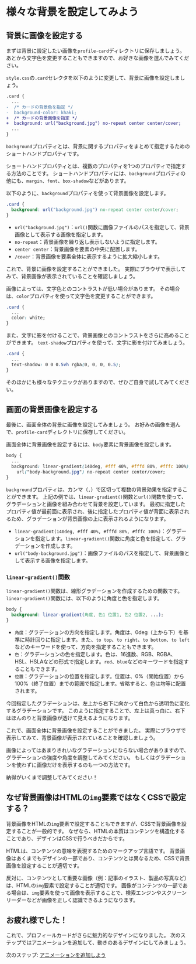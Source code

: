 # 様々な背景を設定してみよう

## 背景に画像を設定する
まずは背景に設定したい画像を`profile-card`ディレクトリに保存しましょう。
あとから文字色を変更することもできますので、お好きな画像を選んでみてください。

`style.css`の`.card`セレクタを以下のように変更して、背景に画像を設定しましょう。

```diff
.card {
  ...
-  /* カードの背景色を指定 */
-  background-color: khaki;
+  /* カードの背景画像を指定 */
+  background: url("background.jpg") no-repeat center center/cover;
  ...
}
```

`background`プロパティとは、背景に関するプロパティをまとめて指定するためのショートハンドプロパティです。

ショートハンドプロパティとは、複数のプロパティを1つのプロパティで指定する方法のことです。
ショートハンドプロパティには、`background`プロパティの他にも、`margin`、`font`、`box-shadow`などがあります。

以下のように、`background`プロパティを使って背景画像を設定します。

```css
.card {
  background: url("background.jpg") no-repeat center center/cover;
}
```

- `url("background.jpg")`：`url()`関数に画像ファイルのパスを指定して、背景画像として表示する画像を指定します。
- `no-repeat`：背景画像を繰り返し表示しないように指定します。
- `center center`：背景画像を要素の中央に配置します。
- `/cover`：背景画像を要素全体に表示するように拡大縮小します。

これで、背景に画像を設定することができました。
実際にブラウザで表示してみて、背景画像が表示されていることを確認しましょう。

画像によっては、文字色とのコントラストが低い場合があります。
その場合は、`color`プロパティを使って文字色を変更することができます。

```css
.card {
  ...
  color: white;
}
```

また、文字に影を付けることで、背景画像とのコントラストをさらに高めることができます。
`text-shadow`プロパティを使って、文字に影を付けてみましょう。

```css
.card {
  ...
  text-shadow: 0 0 0.5vh rgba(0, 0, 0, 0.5);
}
```

そのほかにも様々なテクニックがありますので、ぜひご自身で試してみてください。

## 画面の背景画像を設定する
最後に、画面全体の背景に画像を設定してみましょう。
お好みの画像を選んで、`profile-card`ディレクトリに保存してください。

画面全体に背景画像を設定するには、`body`要素に背景画像を設定します。

```css
body {
  ...
  background: linear-gradient(140deg, #fff 40%, #fffd 80%, #fffc 100%),
    url("body-background.jpg") no-repeat center center/cover;
}
```

`background`プロパティは、カンマ（`,`）で区切って複数の背景効果を指定することができます。
上記の例では、`linear-gradient()`関数と`url()`関数を使って、グラデーションと画像を組み合わせて背景を設定しています。
最初に指定したプロパティ値が最前面に表示され、後に指定したプロパティ値が背面に表示されるため、グラデーションが背景画像の上に表示されるようになります。

- `linear-gradient(140deg, #fff 40%, #fffd 80%, #fffc 100%)`：グラデーションを指定します。`linear-gradient()`関数に角度と色を指定して、グラデーションを作成します。
- `url("body-background.jpg")`：画像ファイルのパスを指定して、背景画像として表示する画像を指定します。

### `linear-gradient()`関数
`linear-gradient()`関数は、線形グラデーションを作成するための関数です。
`linear-gradient()`関数には、以下のように角度と色を指定します。

```css
body {
  background: linear-gradient(角度, 色1 位置1, 色2 位置2, ...);
}
```

- `角度`：グラデーションの方向を指定します。角度は、0deg（上から下）を基準に時計回りに指定します。また、`to top`、`to right`、`to bottom`、`to left`などのキーワードを使って、方向を指定することもできます。
- `色`：グラデーションの色を指定します。色は、16進数、RGB、RGBA、HSL、HSLAなどの形式で指定します。`red`、`blue`などのキーワードを指定することもできます。
- `位置`：グラデーションの位置を指定します。位置は、0%（開始位置）から100%（終了位置）までの範囲で指定します。省略すると、色は均等に配置されます。

今回指定したグラデーションは、左上から右下に向かって白色から透明色に変化するグラデーションです。
このように指定することで、左上は真っ白に、右下はほんのりと背景画像が透けて見えるようになります。

これで、画面全体に背景画像を設定することができました。
実際にブラウザで表示してみて、背景画像が表示されていることを確認しましょう。

画像によってはあまりきれいなグラデーションにならない場合がありますので、グラデーションの強度や角度を調整してみてください。
もしくはグラデーションを使わずに画像だけを表示するのも一つの方法です。

納得がいくまで調整してみてください！

## なぜ背景画像はHTMLの`img`要素ではなくCSSで設定する？
背景画像をHTMLの`img`要素で設定することもできますが、CSSで背景画像を設定することが一般的です。
なぜなら、HTMLの本質はコンテンツを構造化することであり、デザインはCSSで行うべきだからです。

HTMLは、コンテンツの意味を表現するためのマークアップ言語です。
背景画像はあくまでもデザインの一部であり、コンテンツとは異なるため、CSSで背景画像を設定することが適切です。

反対に、コンテンツとして重要な画像（例：記事のイラスト、製品の写真など）は、HTMLの`img`要素で設定することが適切です。
画像がコンテンツの一部である場合は、`img`要素を使って画像を表示することで、検索エンジンやスクリーンリーダーなどが画像を正しく認識できるようになります。

## お疲れ様でした！
これで、プロフィールカードがさらに魅力的なデザインになりました。
次のステップではアニメーションを追加して、動きのあるデザインにしてみましょう。

次のステップ: [アニメーションを追加しよう](../step-ex-2/README.md)
